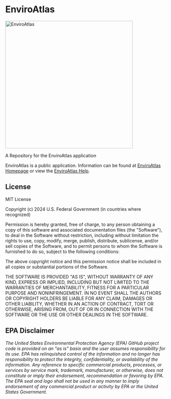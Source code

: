 # EnviroAtlas

[<img src="https://enviroatlas.epa.gov/enviroatlas/interactivemap/images/logo.png"     title="EnviroAtlas" width=400 >](https://www.epa.gov/enviroatlas)

A Repository for the EnviroAtlas application

EnviroAtlas is a public application. Information can be found at [EnviroAtlas Homepage](https://www.epa.gov/enviroatlas) or view the [EnviroAtlas Help](https://enviroatlas.epa.gov/enviroatlas/interactivemap/help.html).


## License
MIT License

Copyright (c) 2024 U.S. Federal Government (in countries where recognized)

Permission is hereby granted, free of charge, to any person obtaining a copy of this software and associated documentation files (the "Software"), to deal in the Software without restriction, including without limitation the rights to use, copy, modify, merge, publish, distribute, sublicense, and/or sell copies of the Software, and to permit persons to whom the Software is furnished to do so, subject to the following conditions:

The above copyright notice and this permission notice shall be included in all copies or substantial portions of the Software.

THE SOFTWARE IS PROVIDED "AS IS", WITHOUT WARRANTY OF ANY KIND, EXPRESS OR IMPLIED, INCLUDING BUT NOT LIMITED TO THE WARRANTIES OF MERCHANTABILITY, FITNESS FOR A PARTICULAR PURPOSE AND NONINFRINGEMENT. IN NO EVENT SHALL THE AUTHORS OR COPYRIGHT HOLDERS BE LIABLE FOR ANY CLAIM, DAMAGES OR OTHER LIABILITY, WHETHER IN AN ACTION OF CONTRACT, TORT OR OTHERWISE, ARISING FROM, OUT OF OR IN CONNECTION WITH THE SOFTWARE OR THE USE OR OTHER DEALINGS IN THE SOFTWARE.

## EPA Disclaimer
*The United States Environmental Protection Agency (EPA) GitHub project code is provided on an "as is" basis and the user assumes responsibility for its use.  EPA has relinquished control of the information and no longer has responsibility to protect the integrity, confidentiality, or availability of the information.  Any reference to specific commercial products, processes, or services by service mark, trademark, manufacturer, or otherwise, does not constitute or imply their endorsement, recommendation or favoring by EPA.  The EPA seal and logo shall not be used in any manner to imply endorsement of any commercial product or activity by EPA or the United States Government.*
